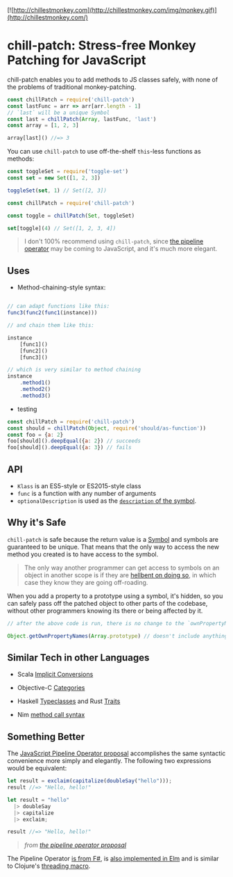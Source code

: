 [![http://chillestmonkey.com](http://chillestmonkey.com/img/monkey.gif)](http://chillestmonkey.com/)

# chill-patch: Stress-free Monkey Patching for JavaScript

chill-patch enables you to add methods to JS classes safely, with none of the problems of traditional monkey-patching.

```js
const chillPatch = require('chill-patch')
const lastFunc = arr => arr[arr.length - 1]
// `last` will be a unique Symbol
const last = chillPatch(Array, lastFunc, 'last')
const array = [1, 2, 3]

array[last]() //=> 3
```

You can use `chill-patch` to use off-the-shelf `this`-less functions as methods:

```js
const toggleSet = require('toggle-set')
const set = new Set([1, 2, 3])

toggleSet(set, 1) // Set([2, 3])

const chillPatch = require('chill-patch')

const toggle = chillPatch(Set, toggleSet)

set[toggle](4) // Set([1, 2, 3, 4])

```

> I don't 100% recommend using `chill-patch`, since [the pipeline operator](#something-better) may be coming to JavaScript, and it's much more elegant.

## Uses

- Method-chaining-style syntax:
```js

// can adapt functions like this:
func3(func2(func1(instance)))

// and chain them like this:

instance
    [func1]()
    [func2]()
    [func3]()

// which is very similar to method chaining
instance
    .method1()
    .method2()
    .method3()
```

- testing

```js
const chillPatch = require('chill-patch')
const should = chillPatch(Object, require('should/as-function'))
const foo = {a: 2}
foo[should]().deepEqual({a: 2}) // succeeds
foo[should]().deepEqual({a: 3}) // fails
```

## API

- `Klass` is an ES5-style or ES2015-style class
- `func` is a function with any number of arguments
- `optionalDescription` is used as the [`description` of the symbol](https://developer.mozilla.org/en-US/docs/Web/JavaScript/Reference/Global_Objects/Symbol#Parameters).

## Why it's Safe

`chill-patch` is safe because the return value is a [Symbol](https://developer.mozilla.org/en-US/docs/Web/JavaScript/Reference/Global_Objects/Symbol) and symbols are guaranteed to be unique. That means that the only way to access the new method you created is to have access to the symbol. 

> The only way another programmer can get access to symbols on an object in another scope is if they are [hellbent on doing so](https://developer.mozilla.org/en-US/docs/Web/JavaScript/Reference/Global_Objects/Object/getOwnPropertySymbols), in which case they know they are going off-roading.

When you add a property to a prototype using a symbol, it's hidden, so you can safely pass off the patched object to other parts of the codebase, without other programmers knowing its there or being affected by it.

```js
// after the above code is run, there is no change to the `ownPropertyNames` of the patched class

Object.getOwnPropertyNames(Array.prototype) // doesn't include anything new!

```

## Similar Tech in other Languages

- Scala [Implicit Conversions](http://docs.scala-lang.org/tutorials/tour/implicit-conversions)

- Objective-C [Categories](https://developer.apple.com/library/mac/documentation/Cocoa/Conceptual/ProgrammingWithObjectiveC/CustomizingExistingClasses/CustomizingExistingClasses.html)

- Haskell [Typeclasses](http://learnyouahaskell.com/types-and-typeclasses#typeclasses-101) and Rust [Traits](https://blog.rust-lang.org/2015/05/11/traits.html)

- Nim [method call syntax](http://nim-lang.org/docs/manual.html#procedures-method-call-syntax)

## Something Better

The [JavaScript Pipeline Operator proposal](https://github.com/mindeavor/es-pipeline-operator) accomplishes the same syntactic convenience more simply and elegantly. The following two expressions would be equivalent:

```js
let result = exclaim(capitalize(doubleSay("hello")));
result //=> "Hello, hello!"

let result = "hello"
  |> doubleSay
  |> capitalize
  |> exclaim;

result //=> "Hello, hello!"
```
> *from [the pipeline operator proposal](https://github.com/mindeavor/es-pipeline-operator#introduction)*

The Pipeline Operator [is from F#](https://docs.microsoft.com/en-us/dotnet/articles/fsharp/language-reference/functions/index#function-composition-and-pipelining), is [also implemented in Elm](http://package.elm-lang.org/packages/elm-lang/core/latest/Basics#|>) and is similar to Clojure's [threading macro](http://clojure.org/guides/threading_macros).